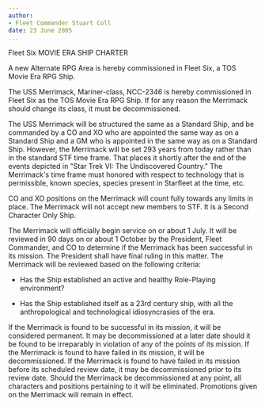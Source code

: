 ```yaml
---
author:
- Fleet Commander Stuart Coll
date: 23 June 2005
...
```


Fleet Six
MOVIE ERA SHIP CHARTER

A new Alternate RPG Area is hereby commissioned in Fleet Six, a TOS
Movie Era RPG Ship.

The USS Merrimack, Mariner-class, NCC-2346 is hereby commissioned in
Fleet Six as the TOS Movie Era RPG Ship. If for any reason the Merrimack
should change its class, it must be decommissioned.

The USS Merrimack will be structured the same as a Standard Ship, and be
commanded by a CO and XO who are appointed the same way as on a Standard
Ship and a GM who is appointed in the same way as on a Standard Ship.
However, the Merrimack will be set 293 years from today rather than in
the standard STF time frame. That places it shortly after the end of the
events depicted in "Star Trek VI: The Undiscovered Country." The
Merrimack's time frame must honored with respect to technology that is
permissible, known species, species present in Starfleet at the time,
etc.

CO and XO positions on the Merrimack will count fully towards any limits
in place. The Merrimack will not accept new members to STF. It is a
Second Character Only Ship.

The Merrimack will officially begin service on or about 1 July. It will
be reviewed in 90 days on or about 1 October by the President, Fleet
Commander, and CO to determine if the Merrimack has been successful in
its mission. The President shall have final ruling in this matter. The
Merrimack will be reviewed based on the following criteria:

-   Has the Ship established an active and healthy Role-Playing
    environment?

-   Has the Ship established itself as a 23rd century ship, with all the
    anthropological and technological idiosyncrasies of the era.

If the Merrimack is found to be successful in its mission, it will be
considered permanent. It may be decommissioned at a later date should it
be found to be irreparably in violation of any of the points of its
mission. If the Merrimack is found to have failed in its mission, it
will be decommissioned. If the Merrimack is found to have failed in its
mission before its scheduled review date, it may be decommissioned prior
to its review date. Should the Merrimack be decommissioned at any point,
all characters and positions pertaining to it will be eliminated.
Promotions given on the Merrimack will remain in effect.
